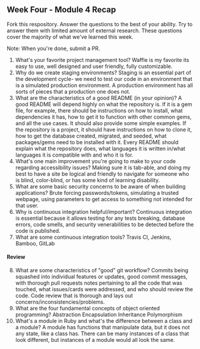 ## Week Four - Module 4 Recap

Fork this respository. Answer the questions to the best of your ability. Try to answer them with limited amount of external research. These questions cover the majority of what we've learned this week. 

Note: When you're done, submit a PR. 

1. What's your favorite project management tool?
Waffle is my favorite its easy to use, well designed and user friendly, fully customizable.
2. Why do we create staging environments?
Staging is an essential part of the development cycle- we need to test our code in an environment that is a simulated production environment. A production environment has all sorts of pieces that a production one does not.
3. What are the characteristics of a good README (in your opinion)?
A good README will depend highly on what the repository is. If it is a gem file, for example, there should be instructions on how to install, what dependencies it has, how to get it to function with other common gems, and all the use cases. It should also provide some simple examples. If the repository is a project, it should have instructions on how to clone it, how to get the database created, migrated, and seeded, what packages/gems need to be installed with it. Every README should explain what the repository does, what languages it is written in/what languages it is compatible with and who it is for.
4. What's one main improvement you're going to make to your code regarding accessibility issues?
Making sure it is tab-able, and doing my best to have a site be logical and friendly to navigate for someone who is blind, color-blind, or has some kind of learning disability.
5. What are some basic security concerns to be aware of when building applications?
Brute forcing passwords/tokens, simulating a trusted webpage, using parameters to get access to something not intended for that user. 
6. Why is continuous integration helpful/important?
Continuous integration is essential because it allows testing for any tests breaking, database errors, code smells, and security venerabilities to be detected before the code is published.
7. What are some continuous integration tools?
Travis CI, Jenkins, Bamboo, GitLab

#### Review  

8. What are some characteristics of "good" git workflow?
Commits being squashed into individual features or updates, good commit messages, with thorough pull requests notes pertaining to all the code that was touched, what issues/cards were addressed, and who should review the code. Code review that is thorough and lays out concerns/inconsistencies/problems.
9. What are the four fundamental concepts of object oriented programming?
Abstraction
Encapsulation
Inheritance
Polymorphism
10. What's a module in Ruby and what's the difference between a class and a module?
A module has functions that manipulate data, but it does not any state, like a class has. There can be many instances of a class that look different, but instances of a module would all look the same.